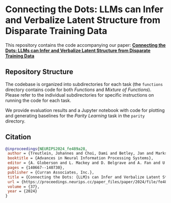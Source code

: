 # Connecting the Dots: LLMs can Infer and Verbalize Latent Structure from Disparate Training Data

This repository contains the code accompanying our paper: **[Connecting the Dots: LLMs can Infer and Verbalize Latent Structure from Disparate Training Data](https://arxiv.org/abs/2406.14546)**

## Repository Structure

The codebase is organized into subdirectories for each task (the `functions` directory contains code for both *Functions* and *Mixture of Functions*). Please refer to the individual subdirectories for specific instructions on running the code for each task.

We provide evaluation results and a Jupyter notebook with code for plotting and generating baselines for the *Parity Learning* task in the `parity` directory.

## Citation

```bibtex
@inproceedings{NEURIPS2024_fe489a28,
 author = {Treutlein, Johannes and Choi, Dami and Betley, Jan and Marks, Sam and Anil, Cem and Grosse, Roger and Evans, Owain},
 booktitle = {Advances in Neural Information Processing Systems},
 editor = {A. Globerson and L. Mackey and D. Belgrave and A. Fan and U. Paquet and J. Tomczak and C. Zhang},
 pages = {140667--140730},
 publisher = {Curran Associates, Inc.},
 title = {Connecting the Dots: {LLM}s can Infer and Verbalize Latent Structure from Disparate Training Data},
 url = {https://proceedings.neurips.cc/paper_files/paper/2024/file/fe489a28a54583ee802b8e2955c024c2-Paper-Conference.pdf},
 volume = {37},
 year = {2024}
}
